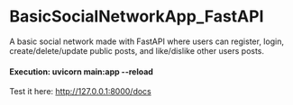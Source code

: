 # BasicSocialNetworkApp_FastAPI
A basic social network made with FastAPI where users can register, login, create/delete/update public posts, and like/dislike other users posts. <br />
#### Execution: uvicorn main:app --reload
Test it here: http://127.0.0.1:8000/docs
